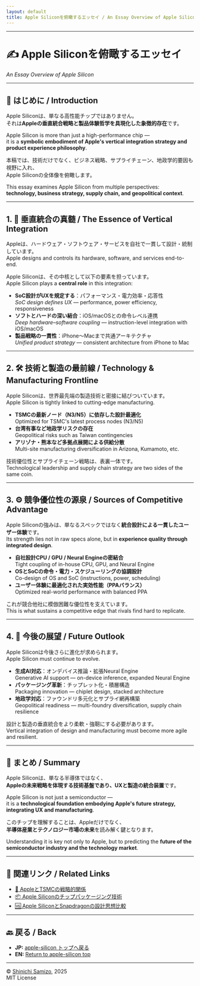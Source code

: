 ```yaml
---
layout: default
title: Apple Siliconを俯瞰するエッセイ / An Essay Overview of Apple Silicon
---
```


---

# ✍️ Apple Siliconを俯瞰するエッセイ  
*An Essay Overview of Apple Silicon*

---

## 📖 はじめに / Introduction

Apple Siliconは、単なる高性能チップではありません。  
それは**Appleの垂直統合戦略と製品体験哲学を具現化した象徴的存在**です。

Apple Silicon is more than just a high-performance chip —  
it is a **symbolic embodiment of Apple's vertical integration strategy and product experience philosophy**.

本稿では、技術だけでなく、ビジネス戦略、サプライチェーン、地政学的要因も視野に入れ、  
Apple Siliconの全体像を俯瞰します。

This essay examines Apple Silicon from multiple perspectives:  
**technology, business strategy, supply chain, and geopolitical context**.

---

## 1. 🧩 垂直統合の真髄 / The Essence of Vertical Integration

Appleは、ハードウェア・ソフトウェア・サービスを自社で一貫して設計・統制しています。  
Apple designs and controls its hardware, software, and services end-to-end.  

Apple Siliconは、その中核として以下の要素を担っています。  
Apple Silicon plays a **central role** in this integration:

- **SoC設計がUXを規定する**：パフォーマンス・電力効率・応答性  
  *SoC design defines UX* — performance, power efficiency, responsiveness
- **ソフトとハードの深い結合**：iOS/macOSとの命令レベル連携  
  *Deep hardware–software coupling* — instruction-level integration with iOS/macOS
- **製品戦略の一貫性**：iPhone〜Macまで共通アーキテクチャ  
  *Unified product strategy* — consistent architecture from iPhone to Mac

---

## 2. 🛠 技術と製造の最前線 / Technology & Manufacturing Frontline

Apple Siliconは、世界最先端の製造技術と密接に結びついています。  
Apple Silicon is tightly linked to cutting-edge manufacturing.

- **TSMCの最新ノード（N3/N5）に依存した設計最適化**  
  Optimized for TSMC's latest process nodes (N3/N5)
- **台湾有事など地政学リスクの存在**  
  Geopolitical risks such as Taiwan contingencies
- **アリゾナ・熊本など多拠点展開による供給分散**  
  Multi-site manufacturing diversification in Arizona, Kumamoto, etc.

技術優位性とサプライチェーン戦略は、表裏一体です。  
Technological leadership and supply chain strategy are two sides of the same coin.

---

## 3. ⚙️ 競争優位性の源泉 / Sources of Competitive Advantage

Apple Siliconの強みは、単なるスペックではなく**統合設計による一貫したユーザー体験**です。  
Its strength lies not in raw specs alone, but in **experience quality through integrated design**.

- **自社設計CPU / GPU / Neural Engineの密結合**  
  Tight coupling of in-house CPU, GPU, and Neural Engine
- **OSとSoCの命令・電力・スケジューリングの協調設計**  
  Co-design of OS and SoC (instructions, power, scheduling)
- **ユーザー体験に最適化された実効性能（PPAバランス）**  
  Optimized real-world performance with balanced PPA

これが競合他社に模倣困難な優位性を支えています。  
This is what sustains a competitive edge that rivals find hard to replicate.

---

## 4. 🔮 今後の展望 / Future Outlook

Apple Siliconは今後さらに進化が求められます。  
Apple Silicon must continue to evolve.

- **生成AI対応**：オンデバイス推論・拡張Neural Engine  
  Generative AI support — on-device inference, expanded Neural Engine
- **パッケージング革新**：チップレット化・積層構造  
  Packaging innovation — chiplet design, stacked architecture
- **地政学対応**：ファウンドリ多元化とサプライ網再構築  
  Geopolitical readiness — multi-foundry diversification, supply chain resilience

設計と製造の垂直統合をより柔軟・強靭にする必要があります。  
Vertical integration of design and manufacturing must become more agile and resilient.

---

## 🧾 まとめ / Summary

Apple Siliconは、単なる半導体ではなく、  
**Appleの未来戦略を体現する技術基盤であり、UXと製造の統合装置**です。  

Apple Silicon is not just a semiconductor —  
it is a **technological foundation embodying Apple's future strategy, integrating UX and manufacturing**.

このチップを理解することは、Appleだけでなく、  
**半導体産業とテクノロジー市場の未来**を読み解く鍵となります。  

Understanding it is key not only to Apple, but to predicting the **future of the semiconductor industry and the technology market**.

---

## 🔗 関連リンク / Related Links
- [🤝 AppleとTSMCの戦略的関係](./tsmc_relation.md)  
- [📦 Apple Siliconのチップパッケージング技術](./packaging.md)  
- [🆚 Apple SiliconとSnapdragonの設計思想比較](./apple_vs_snapdragon.md)  

---

## 🔙 戻る / Back
- **JP:** [apple-silicon トップへ戻る](./index.md)  
- **EN:** [Return to apple-silicon top](./index.md)

---

© [Shinichi Samizo](https://github.com/Samizo-AITL), 2025  
MIT License
